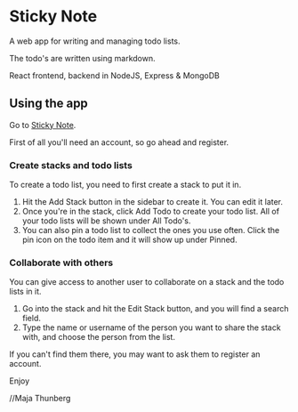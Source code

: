 # Sticky Note

A web app for writing and managing todo lists.

The todo's are written using markdown. 

React frontend, backend in NodeJS, Express & MongoDB

## Using the app
Go to [Sticky Note](https://sticky-note-todo.herokuapp.com/).

First of all you'll need an account, so go ahead and register.
### Create stacks and todo lists
To create a todo list, you need to first create a stack to put it in. 
1. Hit the Add Stack button in the sidebar to create it. You can edit it later.
1. Once you're in the stack, click Add Todo to create your todo list.
All of your todo lists will be shown under All Todo's. 
1. You can also pin a todo list to collect the ones you use often. Click the pin icon on the todo item and it will show up under Pinned.
### Collaborate with others
You can give access to another user to collaborate on a stack and the todo lists in it.
1. Go into the stack and hit the Edit Stack button, and you will find a search field.
1. Type the name or username of the person you want to share the stack with, and choose the person from the list. 

If you can't find them there, you may want to ask them to register an account.


Enjoy

//Maja Thunberg
